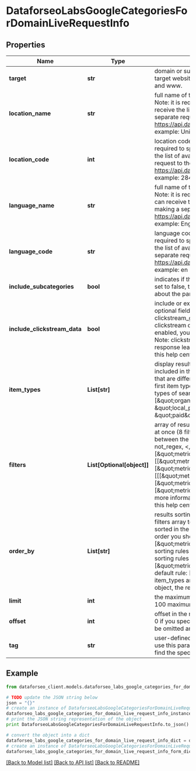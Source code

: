 # DataforseoLabsGoogleCategoriesForDomainLiveRequestInfo


## Properties

Name | Type | Description | Notes
------------ | ------------- | ------------- | -------------
**target** | **str** | domain or subdomain required field the domain or subdomain name of the target website the domain or subdomain should be specified without https:// and www. | [optional] 
**location_name** | **str** | full name of the location required field if you don’t specify location_code Note: it is required to specify either location_name or location_code you can receive the list of available locations with their location_name by making a separate request to the https://api.dataforseo.com/v3/dataforseo_labs/locations_and_languages example: United Kingdom | [optional] 
**location_code** | **int** | location code required field if you don’t specify location_name Note: it is required to specify either location_name or location_code you can receive the list of available locations with their location_code by making a separate request to the https://api.dataforseo.com/v3/dataforseo_labs/locations_and_languages example: 2840 | [optional] 
**language_name** | **str** | full name of the language required field if you don’t specify language_code Note: it is required to specify either language_name or language_code you can receive the list of available languages with their language_name by making a separate request to the https://api.dataforseo.com/v3/dataforseo_labs/locations_and_languages example: English | [optional] 
**language_code** | **str** | language code required field if you don’t specify language_name Note: it is required to specify either language_name or language_code you can receive the list of available languages with their language_code by making a separate request to the https://api.dataforseo.com/v3/dataforseo_labs/locations_and_languages example: en | [optional] 
**include_subcategories** | **bool** | indicates if the subcategories will be included in the search optional field if set to false, the subcategories will be ignored default value: false learn more about the parameter in this help center article | [optional] 
**include_clickstream_data** | **bool** | include or exclude data from clickstream-based metrics in the result optional field if the parameter is set to true, you will receive clickstream_etv, clickstream_gender_distribution, and clickstream_age_distribution fields with clickstream data in the response default value: false with this parameter enabled, you will be charged double the price for the request Note: clickstream data is available for roughly 15% of keywords in the response learn more about how clickstream-based metrics are calculated in this help center article | [optional] 
**item_types** | **List[str]** | display results by item type optional field indicates the type of search results included in the response Note: if the item_types array contains item types that are different from the organic object, the results will be ordered by the first item type in the array; you will not be able to sort and filter results by the types of search results not included in the response; possible values: [\&quot;organic\&quot;, \&quot;paid\&quot;, \&quot;featured_snippet\&quot;, \&quot;local_pack\&quot;] default value: [\&quot;organic\&quot;, \&quot;paid\&quot;] | [optional] 
**filters** | **List[Optional[object]]** | array of results filtering parameters optional field you can add several filters at once (8 filters maximum) you should set a logical operator and, or between the conditions the following operators are supported: regex, not_regex, &lt;, &lt;&#x3D;, &gt;, &gt;&#x3D;, &#x3D;, &lt;&gt;, in, not_in example: [\&quot;metrics.organic.pos_1,\&quot;&gt;\&quot;,0] [[\&quot;metrics.organic.count\&quot;,\&quot;&gt;&#x3D;\&quot;,100], \&quot;and\&quot;, [\&quot;metrics.organic.impressions_etv\&quot;,\&quot;in\&quot;,[10,100]]] [[[\&quot;metrics.organic.count\&quot;,\&quot;&gt;&#x3D;\&quot;,100],\&quot;and\&quot;,[\&quot;metrics.organic.pos_1\&quot;,\&quot;&gt;\&quot;,0]], \&quot;or\&quot;, [\&quot;metrics.organic.impressions_etv\&quot;,\&quot;in\&quot;,[10,100]]] for more information about filters, please refer to Dataforseo Labs – Filters or this help center guide | [optional] 
**order_by** | **List[str]** | results sorting rules optional field you can use the same values as in the filters array to sort the results possible sorting types: asc – results will be sorted in the ascending order desc – results will be sorted in the descending order you should use a comma to specify a sorting type example: [\&quot;metrics.paid.etv,asc\&quot;] Note: you can set no more than three sorting rules in a single request you should use a comma to separate several sorting rules example: [\&quot;metrics.organic.etv,desc\&quot;,\&quot;metrics.paid.count,asc\&quot;] default rule: [\&quot;metrics.organic.count,desc\&quot;] Note: if the item_types array contains item types that are different from the organic object, the results will be ordered by the first item type in the array | [optional] 
**limit** | **int** | the maximum number of returned categories optional field default value: 100 maximum value: 1000 | [optional] 
**offset** | **int** | offset in the results array of returned categories  optional field default value: 0 if you specify the 10 value, the first ten categories in the results array will be omitted and the data will be provided for the successive categories | [optional] 
**tag** | **str** | user-defined task identifier optional field the character limit is 255 you can use this parameter to identify the task and match it with the result you will find the specified tag value in the data object of the response | [optional] 

## Example

```python
from dataforseo_client.models.dataforseo_labs_google_categories_for_domain_live_request_info import DataforseoLabsGoogleCategoriesForDomainLiveRequestInfo

# TODO update the JSON string below
json = "{}"
# create an instance of DataforseoLabsGoogleCategoriesForDomainLiveRequestInfo from a JSON string
dataforseo_labs_google_categories_for_domain_live_request_info_instance = DataforseoLabsGoogleCategoriesForDomainLiveRequestInfo.from_json(json)
# print the JSON string representation of the object
print DataforseoLabsGoogleCategoriesForDomainLiveRequestInfo.to_json()

# convert the object into a dict
dataforseo_labs_google_categories_for_domain_live_request_info_dict = dataforseo_labs_google_categories_for_domain_live_request_info_instance.to_dict()
# create an instance of DataforseoLabsGoogleCategoriesForDomainLiveRequestInfo from a dict
dataforseo_labs_google_categories_for_domain_live_request_info_form_dict = dataforseo_labs_google_categories_for_domain_live_request_info.from_dict(dataforseo_labs_google_categories_for_domain_live_request_info_dict)
```
[[Back to Model list]](../README.md#documentation-for-models) [[Back to API list]](../README.md#documentation-for-api-endpoints) [[Back to README]](../README.md)



